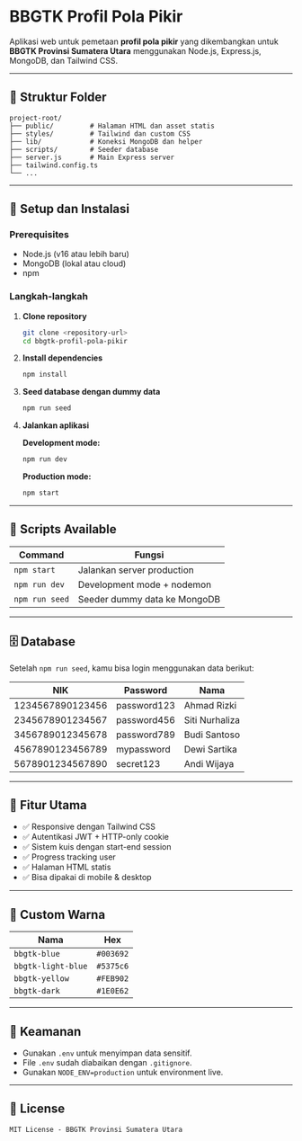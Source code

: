 # BBGTK Profil Pola Pikir

Aplikasi web untuk pemetaan **profil pola pikir** yang dikembangkan untuk **BBGTK Provinsi Sumatera Utara** menggunakan Node.js, Express.js, MongoDB, dan Tailwind CSS.

&#x20; &#x20;

---

## 📁 Struktur Folder

```
project-root/
├── public/         # Halaman HTML dan asset statis
├── styles/         # Tailwind dan custom CSS
├── lib/            # Koneksi MongoDB dan helper
├── scripts/        # Seeder database
├── server.js       # Main Express server
├── tailwind.config.ts
└── ...
```

---

## 🚀 Setup dan Instalasi

### Prerequisites

- Node.js (v16 atau lebih baru)
- MongoDB (lokal atau cloud)
- npm

### Langkah-langkah

1. **Clone repository**

   ```bash
   git clone <repository-url>
   cd bbgtk-profil-pola-pikir
   ```

2. **Install dependencies**

   ```bash
   npm install
   ```

3. **Seed database dengan dummy data**

   ```bash
   npm run seed
   ```

4. **Jalankan aplikasi**

   **Development mode:**

   ```bash
   npm run dev
   ```

   **Production mode:**

   ```bash
   npm start
   ```

---

## 🔧 Scripts Available

| Command        | Fungsi                       |
| -------------- | ---------------------------- |
| `npm start`    | Jalankan server production   |
| `npm run dev`  | Development mode + nodemon   |
| `npm run seed` | Seeder dummy data ke MongoDB |

---

## 🗄️ Database

Setelah `npm run seed`, kamu bisa login menggunakan data berikut:

| NIK              | Password    | Nama           |
| ---------------- | ----------- | -------------- |
| 1234567890123456 | password123 | Ahmad Rizki    |
| 2345678901234567 | password456 | Siti Nurhaliza |
| 3456789012345678 | password789 | Budi Santoso   |
| 4567890123456789 | mypassword  | Dewi Sartika   |
| 5678901234567890 | secret123   | Andi Wijaya    |

---

## 🎯 Fitur Utama

- ✅ Responsive dengan Tailwind CSS
- ✅ Autentikasi JWT + HTTP-only cookie
- ✅ Sistem kuis dengan start-end session
- ✅ Progress tracking user
- ✅ Halaman HTML statis
- ✅ Bisa dipakai di mobile & desktop

---

## 🎨 Custom Warna

| Nama               | Hex       |
| ------------------ | --------- |
| `bbgtk-blue`       | `#003692` |
| `bbgtk-light-blue` | `#5375c6` |
| `bbgtk-yellow`     | `#FEB902` |
| `bbgtk-dark`       | `#1E0E62` |

---

## 🔐 Keamanan

- Gunakan `.env` untuk menyimpan data sensitif.
- File `.env` sudah diabaikan dengan `.gitignore`.
- Gunakan `NODE_ENV=production` untuk environment live.

---

## 📝 License

```
MIT License - BBGTK Provinsi Sumatera Utara
```
